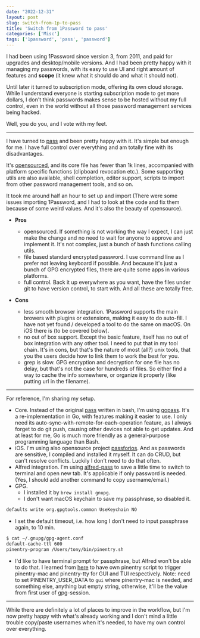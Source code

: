```yaml
---
date: "2022-12-31"
layout: post
slug: switch-from-1p-to-pass
title: 'Switch from 1Password to pass'
categories: ['Misc']
tags: ['1password', 'pass', 'password']
---
```


I had been using 1Password since version 3, from 2011, and paid for upgrades and desktop/mobile versions. And I had been pretty happy with it managing my passwords, with its easy to use UI and right amount of features and **scope** (it knew what it should do and what it should not).

Until later it turned to subscription mode, offering its own cloud storage. While I understand everyone is starting subscription mode to get more dollars, I don't think passwords makes sense to be hosted without my full control, even in the world without all those password management services being hacked.

Well, you do you, and I vote with my feet.

---

I have turned to [pass](https://www.passwordstore.org) and been pretty happy with it. It's simple but enough for me. I have full control over everything and am totally fine with its disadvantages.

It's [opensourced](https://git.zx2c4.com/password-store/), and its core file has fewer than 1k lines, accompanied with platform specific functions (clipboard revocation etc.). Some supporting utils are also available, shell completion, editor support, scripts to import from other password management tools, and so on.

It took me around half an hour to set up and import (There were some issues importing 1Password, and I had to look at the code and fix them because of some weird values. And it's also the beauty of opensource).

- **Pros**
  - opensourced. If something is not working the way I expect, I can just make the change and no need to wait for anyone to approve and implement it. It's not complex, just a bunch of bash functions calling utils.
  - file based standard encrypted password. I use command line as I prefer not leaving keyboard if possible. And because it's just a bunch of GPG encrypted files, there are quite some apps in various platforms.
  - full control. Back it up everywhere as you want, have the files under git to have version control, to start with. And all these are totally free.

- **Cons**
  - less smooth browser integration. 1Password supports the main browers with plugins or extensions, making it easy to do auto-fill. I have not yet found / developed a tool to do the same on macOS. On iOS there is (to be covered below).
  - no out of box support. Except the basic feature, itself has no out of box integration with any other tool. I need to put that in my tool chain. It's in cons, but that's the nature of most (all?) unix tools, that you the users decide how to link them to work the best for you.
  - grep is slow. GPG encryption and decryption for one file has no delay, but that's not the case for hundreds of files. So either find a way to cache the info somewhere, or organize it properly (like putting url in the filename).

---

For reference, I'm sharing my setup.

- Core. Instead of the original [pass](https://www.passwordstore.org) written in bash, I'm using [gopass](https://github.com/gopasspw/gopass). It's a re-implementation in Go, with features making it easier to use. I only need its auto-sync-with-remote-for-each-operation feature, as I always forget to do git push, causing other devices not able to get updates. And at least for me, Go is much more friendly as a general-purpose programming language than Bash.
- iOS. I'm using also opensource project [passforios](https://mssun.github.io/passforios/). And as passwords are sensitive, I compiled and installed it myself. It can do CRUD, but can't resolve conflicts. Luckily I don't need to do that often.
- Alfred integration. I'm using [alfred-pass](https://github.com/CGenie/alfred-pass) to save a little time to switch to terminal and open new tab. It's applicable if only password is needed. (Yes, I should add another command to copy username/email.)
- GPG.
  - I installed it by `brew install gnupg`.
  - I don't want macOS keychain to save my passphrase, so disabled it.
```bash
defaults write org.gpgtools.common UseKeychain NO
```
  - I set the default timeout, i.e. how long I don't need to input passphrase again, to 10 min.
```bash
$ cat ~/.gnupg/gpg-agent.conf
default-cache-ttl 600
pinentry-program /Users/tony/bin/pinentry.sh
```
  - I'd like to have terminal prompt for passphrase, but Alfred won't be able to do that. I learned from [here](https://github.com/CGenie/alfred-pass/blob/master/pinentry.sh) to have own pinentry script to trigger pinentry-mac and pinentry-tty for GUI and TUI respectively.
    Note: need to set PINENTRY_USER_DATA to `gui` where pinentry-mac is needed, and something else, anything but empty string, otherwise, it'll be the value from first user of gpg-session.

---

While there are definitely a lot of places to improve in the workflow, but I'm now pretty happy with what's already working and I don't mind a little trouble copy/paste usernames when it's needed, to have my own control over everything.
